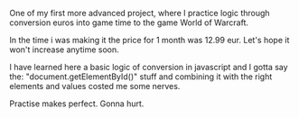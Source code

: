 One of my first more advanced project, where I practice logic through conversion euros into game time to the game World of Warcraft.

In the time i was making it the price for 1 month was 12.99 eur. Let's hope it won't increase anytime soon.

I have learned here a basic logic of conversion in javascript and I gotta say the:
"document.getElementById()" stuff and combining it with the right elements and values costed me some nerves.

Practise makes perfect.
Gonna hurt.
